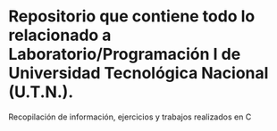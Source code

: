 # Repositorio que contiene todo lo relacionado a Laboratorio/Programación I de Universidad Tecnológica Nacional (U.T.N.).
Recopilación de información, ejercicios y trabajos realizados en C
